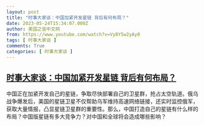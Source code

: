 ```yaml
---
layout: post
title: "时事大家谈：中国加紧开发星链 背后有何布局？"
date: 2023-05-24T15:34:07.000Z
author: 美国之音中文网
from: https://www.youtube.com/watch?v=Vy8Y5w2yAy0
tags: [ 时事大家谈 ]
comments: True
categories: [ 时事大家谈 ]
---
```

<!--1684942447000-->
[时事大家谈：中国加紧开发星链 背后有何布局？](https://www.youtube.com/watch?v=Vy8Y5w2yAy0)
------

<div>
中国正在加紧开发自己的星链，争取尽快部署自己的卫星群，抢占太空轨道。俄乌战争爆发后，美国的星链卫星不仅帮助乌军维持高速网络链接，还实时监控俄军，获取大量情报，凸显星链卫星群的重要性。那么，中国打造自己的星链有什么样的布局？中国版星链有多大竞争力？对中国和全球将会造成哪些影响？
</div>

